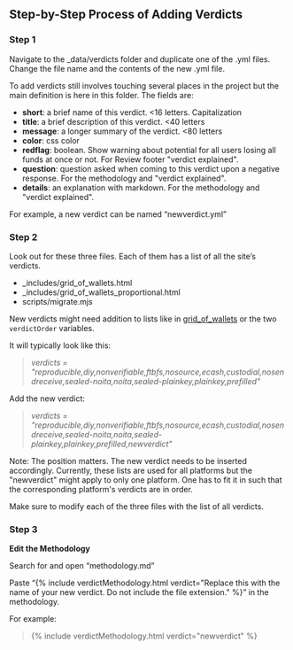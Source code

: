 
## Step-by-Step Process of Adding Verdicts 

### Step 1

Navigate to the _data/verdicts folder and duplicate one of the .yml files. Change the file name and the contents of the new .yml file. 

To add verdicts still involves touching several places in the project but the
main definition is here in this folder. The fields are:

* **short**: a brief name of this verdict. <16 letters. Capitalization
* **title**: a brief description of this verdict. <40 letters
* **message**: a longer summary of the verdict. <80 letters
* **color**: css color
* **redflag**: boolean. Show warning about potential for all users losing all funds at once or not. For Review footer "verdict explained".
* **question**: question asked when coming to this verdict upon a negative response. For the methodology and "verdict explained".
* **details**: an explanation with markdown. For the methodology and "verdict explained".

For example, a new verdict can be named “newverdict.yml”

### Step 2

Look out for these three files. Each of them has a list of all the site’s verdicts. 

- _includes/grid_of_wallets.html
- _includes/grid_of_wallets_proportional.html
- scripts/migrate.mjs

New verdicts might need addition to lists like in [grid_of_wallets](/_includes/grid_of_wallets.html)
or the two `verdictOrder` variables.

It will typically look like this: 

> *verdicts = "reproducible,diy,nonverifiable,ftbfs,nosource,ecash,custodial,nosendreceive,sealed-noita,noita,sealed-plainkey,plainkey,prefilled"*

Add the new verdict:

> *verdicts = "reproducible,diy,nonverifiable,ftbfs,nosource,ecash,custodial,nosendreceive,sealed-noita,noita,sealed-plainkey,plainkey,prefilled,newverdict"*

Note: The position matters. The new verdict needs to be inserted accordingly.
Currently, these lists are used for all platforms but the "newverdict" might apply to only one platform. One has to fit it in such that the corresponding platform's verdicts are in order.

Make sure to modify each of the three files with the list of all verdicts.

### Step 3

**Edit the Methodology**

Search for and open “methodology.md”

Paste “{% include verdictMethodology.html verdict="Replace this with the name of your new verdict. Do not include the file extension." %}” in the methodology.

For example: 

> {% include verdictMethodology.html verdict="newverdict" %}
